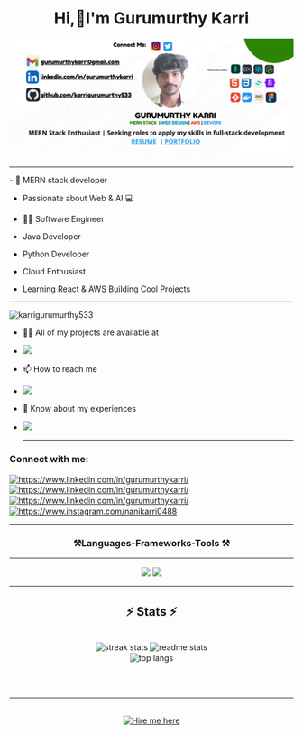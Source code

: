 <h1 align="center">Hi,👋I'm Gurumurthy Karri
</h1>
<div align="center">
  <img src="White and Blue Modern Furniture & Homeware Banner.png" alt="DevOpsShack Banner">
</div>
<hr/>
- 🚀 MERN stack developer 

- Passionate about Web & AI 💻
  
- 👨‍💻 Software Engineer
  
- Java Developer
  
- Python Developer
  
- Cloud Enthusiast
  
- Learning React & AWS Building Cool Projects 

<hr/>
<p align="left"> <img src="https://komarev.com/ghpvc/?username=karrigurumurthy533&label=Profile%20views&color=0e75b6&style=flat" alt="karrigurumurthy533" /> </p>

- 👨‍💻 All of my projects are available at
- <a href="https://karrigurumurthy533.github.io/Gkportfolio/" target="_blank">
     <img src="https://img.shields.io/badge/Portfolio-FF5722?style=for-the-badge&logo=todoist&logoColor=white" target="_blank" /> <!-- sqlite, safari, google-chrome are other good icon options -->
  </a>
- 📫 How to reach me
- <a align ="center" 
    href="mailto:gurumurthykarri0@gmail.com">
    <img src="https://img.shields.io/badge/Gmail-333333?style=for-the-badge&logo=gmail&logoColor=red" />
  </a>

- 📄 Know about my experiences
- <a href="https://linkedin.com/in/gurumurthykarri" target="_blank">
    <img src="https://img.shields.io/badge/LinkedIn-0077B5?style=for-the-badge&logo=linkedin&logoColor=white" target="_blank" />
  </a>
  <hr/>
<h3 align="left">Connect with me:</h3>
<p align="left">
<a href="https://linkedin.com/in/https://www.linkedin.com/in/gurumurthykarri/" target="blank"><img align="center" src="https://raw.githubusercontent.com/rahuldkjain/github-profile-readme-generator/master/src/images/icons/Social/linked-in-alt.svg" alt="https://www.linkedin.com/in/gurumurthykarri/" height="30" width="40" /></a>
<a href="https://youtube.com/in/https://www.linkedin.com/in/gurumurthykarri/" target="blank"><img align="center" src="https://raw.githubusercontent.com/rahuldkjain/github-profile-readme-generator/master/src/images/icons/Social/youtube.svg" alt="https://www.linkedin.com/in/gurumurthykarri/" height="30" width="40" /></a>
<a href="https://youtube.com/in/https://www.linkedin.com/in/gurumurthykarri/" target="blank"><img align="center" src="https://raw.githubusercontent.com/rahuldkjain/github-profile-readme-generator/master/src/images/icons/Social/facebook.svg" alt="https://www.linkedin.com/in/gurumurthykarri/" height="30" width="40" /></a>
<a href="https://instagram.com/https://www.instagram.com/nanikarri0488" target="blank"><img align="center" src="https://raw.githubusercontent.com/rahuldkjain/github-profile-readme-generator/master/src/images/icons/Social/instagram.svg" alt="https://www.instagram.com/nanikarri0488" height="30" width="40"/></a><hr/>
</p>
<h3 align="center">⚒️Languages-Frameworks-Tools ⚒️ <hr/></h3>
<div align="center">
    <img src="https://skillicons.dev/icons?i=react,bootstrap,mui,html,css,vscode,github,figma,tailwind,git,r" />
    <img src="https://skillicons.dev/icons?i=nodejs,python,javascript,typescript,express,firebase,mongodb,c,java,nextjs,mysql,flask" />
</div>
<hr/>
<h2 align="center">⚡ Stats ⚡</h2>
<br>
<div align=center>
  <img width=390 src="https://github-readme-streak-stats-salesp07.vercel.app/?user=salesp07&count_private=true&theme=react&border_radius=10" alt="streak stats"/>
  <img width=390 src="https://github-readme-stats-salesp07.vercel.app/api?username=salesp07&count_private=true&show_icons=true&theme=react&rank_icon=github&border_radius=10" alt="readme stats" />
  <br/>
  <img width=325 align="center" src="https://github-readme-stats-salesp07.vercel.app/api/top-langs/?username=salesp07&hide=HTML&langs_count=8&layout=compact&theme=react&border_radius=10&size_weight=0.5&count_weight=0.5&exclude_repo=github-readme-stats" alt="top langs" />
</div>

<br/><br/>

<hr/>

<br/>

<div align="center">
<a href='https://gold-bathsheba-59.tiiny.site' target='_blank'><img height='64' style='border:0px;height:64px;' src='https://www.flaticon.com/free-icon/curriculum-vitae_909212.svg' border='0' alt='Hire me here' /></a>
</div>

<br/>
